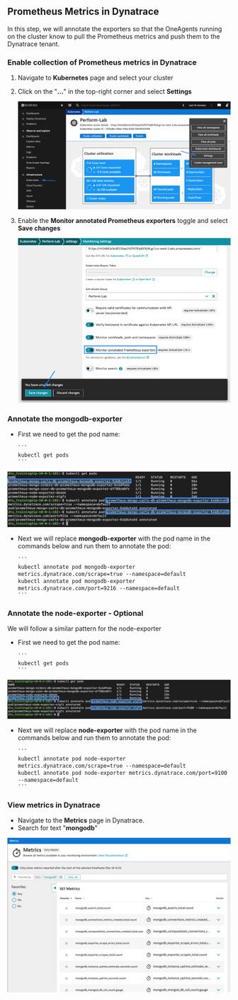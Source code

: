 ## Prometheus Metrics in Dynatrace

In this step, we will annotate the exporters so that the OneAgents running on the cluster know to pull the Prometheus metrics and push them to the Dynatrace tenant.

### Enable collection of Prometheus metrics in Dynatrace
1. Navigate to **Kubernetes** page and select your cluster
2. Click on the "**...**" in the top-right corner and select **Settings**


      ![Enable Prometheus Collection](../../../assets/images/enable_prometheus_collection.png)

3. Enable the **Monitor annotated Prometheus exporters** toggle and select **Save changes**

      ![Enable Monitor Prometheus](../../../assets/images/monitor_prometheus_toggle.png)

### Annotate the mongodb-exporter
- First we need to get the pod name:
      
      ```
      kubectl get pods
      ```

![Mongo Exporter](../../../assets/images/mongo_exporter_annotations.png)

- Next we will replace **mongodb-exporter** with the pod name in the commands below and run them to annotate the pod:

      ```
      kubectl annotate pod mongodb-exporter metrics.dynatrace.com/scrape=true --namespace=default
      kubectl annotate pod mongodb-exporter metrics.dynatrace.com/port=9216 --namespace=default
      ```

### Annotate the node-exporter - Optional
We will follow a similar pattern for the node-exporter
- First we need to get the pod name:
      
      ```
      kubectl get pods
      ```

![Node Exporter](../../../assets/images/node_exporter_annotations.png)

- Next we will replace **node-exporter** with the pod name in the commands below and run them to annotate the pod:

      ```
      kubectl annotate pod node-exporter metrics.dynatrace.com/scrape=true --namespace=default
      kubectl annotate pod node-exporter metrics.dynatrace.com/port=9100 --namespace=default
      ```

### View metrics in Dynatrace
- Navigate to the **Metrics** page in Dynatrace.
- Search for text "**mongodb**"
  
![Mongo Metrics](../../../assets/images/metrics_mongodb.png)
